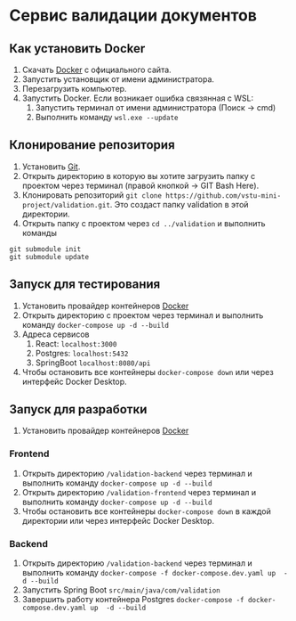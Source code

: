# Сервис валидации документов
## Как установить Docker
1. Скачать [Docker](https://www.docker.com/) с официального сайта.
2. Запустить установщик от имени администратора.
3. Перезагрузить компьютер.
4. Запустить Docker. Если возникает ошибка связянная с WSL:
   1. Запустить терминал от имени администратора (Поиск -> cmd)
   2. Выполнить команду `wsl.exe --update`
## Клонирование репозитория
1. Установить [Git](https://git-scm.com/).
2. Открыть директорию в которую вы хотите загрузить папку с проектом через терминал (правой кнопкой -> GIT Bash Here).
3. Клонировать репозиторий `git clone https://github.com/vstu-mini-project/validation.git`. Это создаст папку validation в этой директории.
4. Открыть папку с проектом через `cd ../validation` и выполнить команды
```
git submodule init
git submodule update
```
## Запуск для тестирования
1. Установить провайдер контейнеров [Docker](https://www.docker.com/)
2. Открыть директорию с проектом через терминал и выполнить команду
`docker-compose up -d --build`
3. Адреса сервисов
   1. React: `localhost:3000`
   2. Postgres: `localhost:5432`
   3. SpringBoot `localhost:8080/api`
4. Чтобы остановить все контейнеры `docker-compose down` или через интерфейс Docker Desktop.
## Запуск для разработки
1. Установить провайдер контейнеров [Docker](https://www.docker.com/)
### Frontend
1. Открыть директорию `/validation-backend` через терминал и выполнить команду
`docker-compose up -d --build`
2. Открыть директорию `/validation-frontend` через терминал и выполнить команду
`docker-compose up -d --build`
3. Чтобы остановить все контейнеры `docker-compose down` в каждой директории или через интерфейс Docker Desktop.
### Backend
1. Открыть директорию `/validation-backend` через терминал и выполнить команду
`docker-compose -f docker-compose.dev.yaml up  -d --build`
2. Запустить Spring Boot `src/main/java/com/validation`
3. Завершить работу контейнера Postgres
`docker-compose -f docker-compose.dev.yaml up  -d --build`
